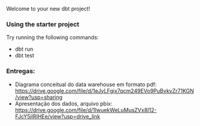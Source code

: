 Welcome to your new dbt project!

### Using the starter project

Try running the following commands:
- dbt run
- dbt test


### Entregas:
- Diagrama conceitual do data warehouse em formato pdf: https://drive.google.com/file/d/1eJyLFgix7qcm249EVo9PuBvkvZr71KGN/view?usp=sharing
- Apresentação dos dados, arquivo pbix: https://drive.google.com/file/d/1IwuekWeLuMusZVx8I12-FJcY5jIRIHEe/view?usp=drive_link


